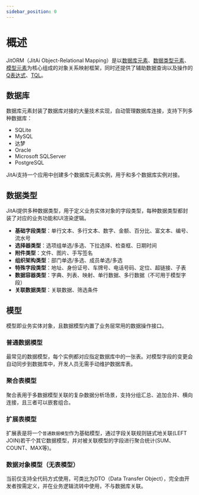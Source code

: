 ```yaml
---
sidebar_position: 0
---
```


# 概述
JitORM（JitAi Object-Relational Mapping）是以[数据库元素](./database)、[数据类型元素](./data-types)、[模型元素](./data-models)为核心组成的对象关系映射框架，同时还提供了辅助数据查询以及操作的[Q表达式](./q-expressions)、[TQL](./TQL)。

## 数据库
数据库元素封装了数据库对接的大量技术实现，自动管理数据库连接，支持下列多种数据库：
- SQLite
- MySQL
- 达梦
- Oracle
- Microsoft SQLServer
- PostgreSQL

JitAi支持一个应用中创建多个数据库元素实例，用于和多个数据库实例对接。

## 数据类型
JitAi提供多种数据类型，用于定义业务实体对象的字段类型，每种数据类型都封装了对应的业务功能和UI渲染逻辑。

- **基础字段类型**：单行文本、多行文本、数字、金额、百分比、富文本、编号、流水号
- **选择器类型**：选项组单选/多选、下拉选择、检查框、日期时间
- **附件类型**：文件、图片、手写签名
- **组织架构类型**：部门单选/多选、成员单选/多选
- **特殊字段类型**：地址、身份证号、车牌号、电话号码、定位、超链接、子表
- **数据容器类型**：字典、列表、映射、单行数据、多行数据（不可用于模型字段）
- **关联数据类型**：关联数据、筛选条件

## 模型
模型即业务实体对象，且数据模型内置了业务层常用的数据操作接口。

### 普通数据模型
最常见的数据模型，每个实例都对应指定数据库中的一张表。对模型字段的变更会自动同步到数据库中，开发人员无需手动维护数据库表。

### 聚合表模型
聚合表用于多数据模型关联的复杂数据分析场景，支持分组汇总、追加合并、横向连接，且三者可以嵌套组合。

### 扩展表模型
扩展表是将一个`普通数据模型`作为基础模型，通过字段关联规则链式地关联(LEFT JOIN)若干个其它数据模型，并对被关联模型的字段进行聚合统计(SUM、COUNT、MAX等)。

### 数据对象模型（无表模型）
当前仅支持全代码方式使用，可类比为DTO（Data Transfer Object），完全由开发者按需定义，并在业务逻辑流转中使用，不与数据库关联。
